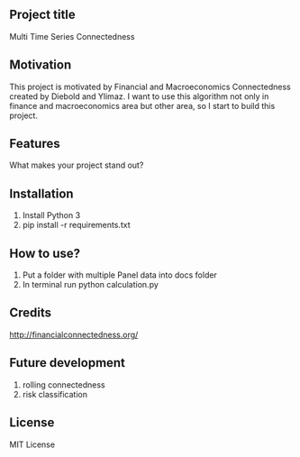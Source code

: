 ## Project title
Multi Time Series Connectedness

## Motivation
This project is motivated by Financial and Macroeconomics Connectedness created by Diebold and Ylimaz. I want to use this algorithm not only in finance and macroeconomics area but other area, so I start to build this project.

## Features
What makes your project stand out?

## Installation
1. Install Python 3
2. pip install -r requirements.txt

## How to use?
1. Put a folder with multiple Panel data into docs folder
2. In terminal run python calculation.py

## Credits
http://financialconnectedness.org/

## Future development
1. rolling connectedness
2. risk classification

## License
MIT License